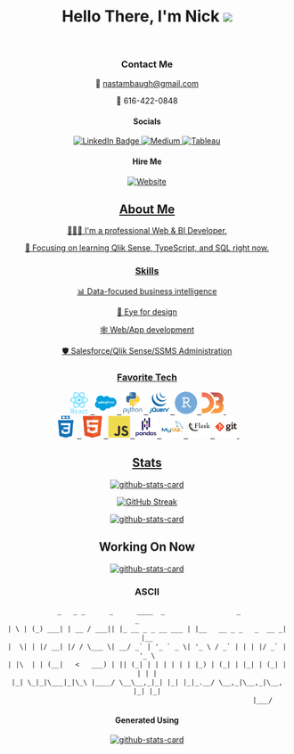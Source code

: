 <div id="header" align="center">
  
# Hello There, I'm Nick <img src="https://media.giphy.com/media/v1.Y2lkPTc5MGI3NjExMzZlOGYyNDBkN2JmYjM3NDdjNzk1NjdkMTA4NzM1ZDJkNTUwMGVlZCZjdD1z/hvRJCLFzcasrR4ia7z/giphy.gif" width="65"/>
  <a>
  <img src="https://komarev.com/ghpvc/?username=NicholasStambaugh&style=flat-rectangle&color=blue&" alt=""/>
  </a>

  ### Contact Me
📧 nastambaugh@gmail.com 

📱 616-422-0848
  #### Socials
<div id="badges">
   <a href="https://www.linkedin.com/in/nick-stambaugh-694241139/L">
   <img src="https://img.shields.io/badge/LinkedIn-blue?style=for-the-badge&logo=linkedin&logoColor=white" alt="LinkedIn Badge"/>
  </a>
  <a href="https://medium.com/@nick-stambaugh">
  <img src="https://img.shields.io/badge/Medium-white?style=for-the-badge&logo=medium&logoColor=black" alt="Medium"/>
  </a>
  <a href="https://public.tableau.com/app/profile/nick4514">
  <img src="https://img.shields.io/badge/Tableau-E97627?style=for-the-badge&logo=Tableau&logoColor=white" alt="Tableau"/>
  </a>
  <br>
</div>

#### Hire Me
<a href="https://nickstambaugh.com">
<img src="https://img.shields.io/badge/personal_website-blueviolet?style=for-the-badge&logo=&logoColor=white" alt="Website"/>  

  ## About Me 
👨🏻‍💻 I'm a professional Web & BI Developer.
  
📝 Focusing on learning Qlik Sense, TypeScript, and SQL right now.
### Skills
📊 Data-focused business intelligence

🎨 Eye for design

🕸 Web/App development

🛡️ Salesforce/Qlik Sense/SSMS Administration
### Favorite Tech
<div>
  <img src="https://github.com/devicons/devicon/blob/master/icons/react/react-original-wordmark.svg" title="React" alt="React" width="40" height="40"/>&nbsp;
  <img src="https://github.com/devicons/devicon/blob/master/icons/salesforce/salesforce-original.svg" title="SF" alt="sf" width="40" height="40"/>&nbsp;
  <img src="https://github.com/devicons/devicon/blob/master/icons/python/python-original-wordmark.svg" title="Python" alt="Py" width="40" height="40"/>&nbsp;
   <img src="https://github.com/devicons/devicon/blob/master/icons/jquery/jquery-plain-wordmark.svg" title="JQuery" alt="JQuery" width="40" height="40"/>&nbsp;
  <img src="https://github.com/devicons/devicon/blob/master/icons/rstudio/rstudio-original.svg" title="R" alt="R" width="40" height="40"/>&nbsp;
  <img src="https://github.com/devicons/devicon/blob/master/icons/d3js/d3js-original.svg"  title="D3" alt="D3" width="40" height="40"/>&nbsp;
  <div>
  <img src="https://github.com/devicons/devicon/blob/master/icons/css3/css3-plain-wordmark.svg"  title="CSS3" alt="CSS" width="40" height="40"/>&nbsp;
  <img src="https://github.com/devicons/devicon/blob/master/icons/html5/html5-original.svg" title="HTML5" alt="HTML" width="40" height="40"/>&nbsp;
  <img src="https://github.com/devicons/devicon/blob/master/icons/javascript/javascript-original.svg" title="JavaScript" alt="JavaScript" width="40" height="40"/>&nbsp;
  <img src="https://github.com/devicons/devicon/blob/master/icons/pandas/pandas-original-wordmark.svg" title="Pandas" alt="Py" width="40" height="40"/>&nbsp;
  <img src="https://github.com/devicons/devicon/blob/master/icons/mysql/mysql-original-wordmark.svg" title="MySQL"  alt="MySQL" width="40" height="40"/>&nbsp;
  <img src="https://github.com/devicons/devicon/blob/master/icons/flask/flask-original-wordmark.svg" title="Flask" alt="Flask" width="40" height="40"/>&nbsp;
  <img src="https://github.com/devicons/devicon/blob/master/icons/git/git-original-wordmark.svg" title="Git" **alt="Git" width="40" height="40"/>&nbsp;
</div>
  </div>

## Stats
[![github-stats-card](https://kasroudra-stats-card.onrender.com/user?user=NicholasStambaugh&layout=compact&theme=tokyonight)](https://github.com/KasRoudra/github-stats-card)

[![GitHub Streak](https://streak-stats.demolab.com?user=NicholasStambaugh&theme=tokyonight&border_radius=2.5&exclude_days=Sun%2CFri%2CSat&fire=1EEB1A)](https://git.io/streak-stats)

[![github-stats-card](https://kasroudra-stats-card.onrender.com/lang?user=NicholasStambaugh&layout=compact&type=donut&theme=tokyonight)](https://github.com/KasRoudra/github-stats-card)
## Working On Now
[![github-stats-card](https://kasroudra-stats-card.onrender.com/repo?user=NicholasStambaugh&repo=Sales-Indicator-TS&layout=compact&theme=tokyonight)](https://github.com/KasRoudra/github-stats-card) 
  
### ASCII
     _   _ _      _      ____  _                  _                       _     
    | \ | (_) ___| | __ / ___|| |_ __ _ _ __ ___ | |__   __ _ _   _  __ _| |__
    |  \| | |/ __| |/ / \___ \| __/ _` | '_ ` _ \| '_ \ / _` | | | |/ _` | '_ \
    | |\  | | (__|   <   ___) | || (_| | | | | | | |_) | (_| | |_| | (_| | | | |
    |_| \_|_|\___|_|\_\ |____/ \__\__,_|_| |_| |_|_.__/ \__,_|\__,_|\__, |_| |_|
                                                              |___/

#### Generated Using
[![github-stats-card](https://kasroudra-stats-card.onrender.com/repo?user=NicholasStambaugh&repo=pyascii&layout=compact&theme=tokyonight)](https://github.com/KasRoudra/github-stats-card)

